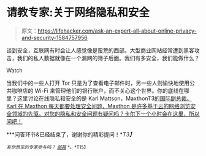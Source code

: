 # 请教专家:关于网络隐私和安全

> 原文：<https://lifehacker.com/ask-an-expert-all-about-online-privacy-and-security-1584757956>

谈到安全，互联网有时会让人感觉像是蛮荒的西部。大型商业网站经常遭到黑客攻击，我们的私人数据就像在一个漏网的筛子后面。我们有多安全，我们能做什么？

Watch

当我们中的一些人打开 Tor 只是为了查看电子邮件时，另一些人则愉快地使用公共咖啡店的 Wi-Fi 来管理他们的银行账户，而不关心这个世界。你的底线在哪里？这里讨论在线隐私和安全的是 Karl Mattson，MaxthonT3[的国际副总裁。Karl 在 Maxthon 每天都要处理安全问题，Maxthon 是许多基于云的网络浏览安全领域的先驱。对您的隐私和安全问题有疑问吗？卡尔下一个小时会在这里，所以问吧！](http://www.maxthon.com/)

***问答环节&已经结束了，谢谢你的精彩提问！**T3】*

<small>*有你想见的专家参与吗？*</small> [<small>*邮箱*</small>](mailto:andy@lifehacker.com) <small>*。*T15】</small>
